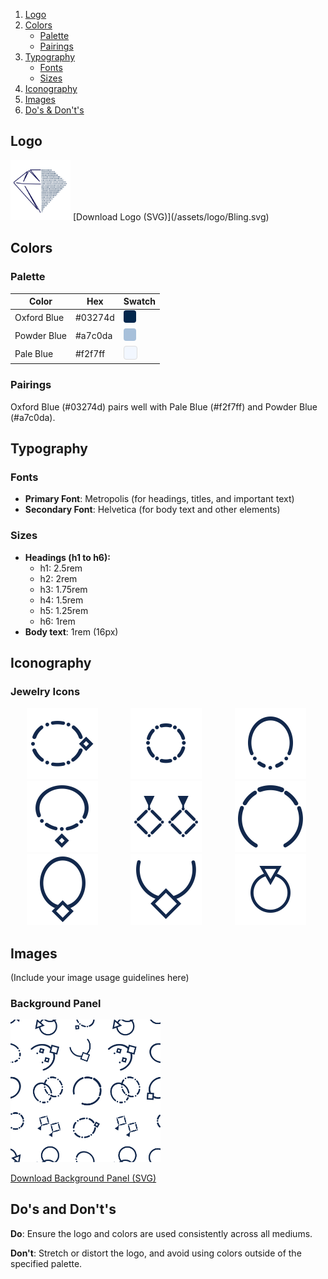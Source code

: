1. [Logo](#logo)
2. [Colors](#colors)
   * [Palette](#palette)
   * [Pairings](#pairings)
3. [Typography](#typography)
   * [Fonts](#fonts)
   * [Sizes](#sizes)
4. [Iconography](#iconography)
5. [Images](#images)
6. [Do's & Don't's](#dos-and-donts)

## Logo
<img src="/assets/logo/Bling.svg" alt="Bling Store Logo" style="max-width: 96px; max-height: 96px;">
[Download Logo (SVG)](/assets/logo/Bling.svg)

## Colors

### Palette

| Color        | Hex     | Swatch                                                                                      |
| ------------ | ------- | ------------------------------------------------------------------------------------------- |
| Oxford Blue  | #03274d | <span style="background-color:#03274d;width:20px;height:20px;display:inline-block;border-radius:4px;"></span> |
| Powder Blue  | #a7c0da | <span style="background-color:#a7c0da;width:20px;height:20px;display:inline-block;border-radius:4px;"></span> |
| Pale Blue    | #f2f7ff | <span style="background-color:#f2f7ff;width:20px;height:20px;display:inline-block;border-radius:4px;border:1px solid #ddd;"></span> |

### Pairings
Oxford Blue (#03274d) pairs well with Pale Blue (#f2f7ff) and Powder Blue (#a7c0da).

## Typography

### Fonts
- **Primary Font**: Metropolis (for headings, titles, and important text)
- **Secondary Font**: Helvetica (for body text and other elements)

### Sizes
- **Headings (h1 to h6):**
  - h1: 2.5rem
  - h2: 2rem
  - h3: 1.75rem
  - h4: 1.5rem
  - h5: 1.25rem
  - h6: 1rem
- **Body text**: 1rem (16px)

## Iconography

### Jewelry Icons

<div style="display: flex; flex-wrap: wrap;">

<div style="flex-basis: 33%; text-align: center;">
  <a href="/assets/final_iconography/anklet.svg">
  <img src="/assets/final_iconography/anklet.svg" alt="Anklet Icon" style="max-width: 114px; max-height: 114px;">
  </a>
</div>

<div style="flex-basis: 33%; text-align: center;">
  <a href="/assets/final_iconography/bracelet.svg">
  <img src="/assets/final_iconography/bracelet.svg" alt="Bracelet Icon" style="max-width: 114px; max-height: 114px;">
  </a>
</div>

<div style="flex-basis: 33%; text-align: center;">
  <a href="/assets/final_iconography/chain.svg">
  <img src="/assets/final_iconography/chain.svg" alt="Chain Icon" style="max-width: 114px; max-height: 114px;">
  </a>
</div>

<div style="flex-basis: 33%; text-align: center;">
  <a href="/assets/final_iconography/circlet.svg">
  <img src="/assets/final_iconography/circlet.svg" alt="Circlet Icon" style="max-width: 114px; max-height: 114px;">
  </a>
</div>

<div style="flex-basis: 33%; text-align: center;">
  <a href="/assets/final_iconography/earrings.svg">
  <img src="/assets/final_iconography/earrings.svg" alt="Earrings Icon" style="max-width: 114px; max-height: 114px;">
  </a>
</div>

<div style="flex-basis: 33%; text-align: center;">
  <a href="/assets/final_iconography/headband.svg">
  <img src="/assets/final_iconography/headband.svg" alt="Headband Icon" style="max-width: 114px; max-height: 114px;">
  </a>
</div>

<div style="flex-basis: 33%; text-align: center;">
  <a href="/assets/final_iconography/necklace.svg">
  <img src="/assets/final_iconography/necklace.svg" alt="Necklace Icon" style="max-width: 114px; max-height: 114px;">
  </a>
</div>

<div style="flex-basis: 33%; text-align: center;">
  <a href="/assets/final_iconography/pendant.svg">
  <img src="/assets/final_iconography/pendant.svg" alt="Pendant Icon" style="max-width: 114px; max-height: 114px;">
  </a>
</div>

<div style="flex-basis: 33%; text-align: center;">
  <a href="/assets/final_iconography/ring.svg">
  <img src="/assets/final_iconography/ring.svg" alt="Ring Icon" style="max-width: 114px; max-height: 114px;">
  </a>
</div>

</div>

## Images
(Include your image usage guidelines here)

### Background Panel

<img src="/assets/pattern/pattern_tile.svg" alt="Pattern Tile" style="max-width: 240px; max-height: 240px;">

[Download Background Panel (SVG)](/assets/pattern/pattern_tile.svg)

## Do's and Don't's

**Do**: Ensure the logo and colors are used consistently across all mediums.

**Don't**: Stretch or distort the logo, and avoid using colors outside of the specified palette.
